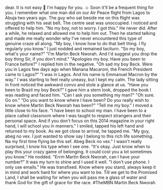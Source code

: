 dear. It is not easy 💚 I'm happy for you. ☺ Soon it'll be a frequent thing for you.
I remember what one man did on our Air Peace flight from Lagos to Abuja two years ago.
The guy who sat beside me on this flight was struggling with his seat belt. The centre seat was unoccupied.
I noticed and offered to help him.
"No my boy, not to worry. I got this."
He never did.
After a while, he relaxed and allowed me to help him out.
Then he started talking and made me really wonder why I've never encountered this type of genuine craze all along.
"My boy, I know how to do that belt thing. I fly regularly you know."
I just nodded and remained taciturn.
"So my boy, what's your name?"
"I'm Martin Beck Nworah. And I'd suggest you drop the boy thing Sir, if you don't mind."
"Apologies my boy. Have you been to France before?"
I replied him in the negative.
"Oh sad my boy Beck. Were you in Lagos few days ago when Manana Macaroni, the French President came to Lagos?"
"I was in Lagos. And his name is Emmanuel Macron by the way."
I was starting to feel really uneasy, but I kept my calm. The lady sitting in front noticed the awkward convo and stole a glance at us.
"Have you been to Brazil my boy Beck?"
I gave him a stern look, dropped the book I was reading and faced him.
"Can I ask you something my man?"
"Oh sure. Go on."
"Do you want to know where I have been? Do you really wish to know where Martin Beck Nworah has been?"
"Tell me my boy."
I moved a little close to his face.
"I have been to school my man. I have been to a place called classroom where I was taught to respect strangers and their personal space. And if you don't focus on this 2014 magazine in your right hand, I will school you in manners."
I smiled, tapped his left hand and returned to my book.
As we got close to arrival, he tapped me.
"My guy, abeg no vex. I just wanted to show say I belong to this rich life something. Na my first time flying be this sef. Abeg Beck no vex."
I wasn't really surprised, I know his type when I see one.
"It's okay. Just know when to play this your crazy game of belonging. It could cost you a lot sometimes you know."
He nodded.
"Errm Martin Beck Nworah, can I have your number?"
It was my turn to shine and I used it well.
"I don't use phone. I only use emails."
He was transfixed.
Know where you stand, always keep it in mind and work hard for where you want to be.
Till we get to the Promised Land, I shall be waiting for when you will pass me a glass of water and thank God for the gift of grace for the race.
#TheMBN
Martin Beck Nworah
